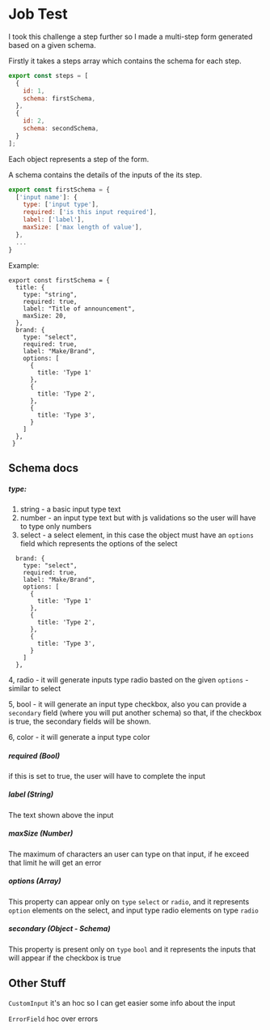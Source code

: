 # Job Test

I took this challenge a step further so I made
a multi-step form generated based on a given schema.

Firstly it takes a steps array which contains the schema
for each step.
```js
export const steps = [
  {
    id: 1,
    schema: firstSchema,
  },
  {
    id: 2,
    schema: secondSchema,
  }
];
```

Each object represents a step of the form.

A schema contains the details of the inputs of the 
its step.

```javascript
export const firstSchema = {
  ['input name']: {
    type: ['input type'],
    required: ['is this input required'],
    label: ['label'],
    maxSize: ['max length of value'],
  },
  ...
}
```
Example: 
```
export const firstSchema = {
  title: {
    type: "string",
    required: true,
    label: "Title of announcement",
    maxSize: 20,
  },
  brand: {
    type: "select",
    required: true,
    label: "Make/Brand",
    options: [
      {
        title: 'Type 1'
      },
      {
        title: 'Type 2',
      },
      {
        title: 'Type 3',
      }
    ]
  },
 }
```

## Schema docs


##### type:
1. string - a basic input type text
2. number - an input type text but with js validations so the user will have to type only numbers
3. select - a select element, in this case the object must have an ``options`` field which represents the options of the select
```$xslt
  brand: {
    type: "select",
    required: true,
    label: "Make/Brand",
    options: [
      {
        title: 'Type 1'
      },
      {
        title: 'Type 2',
      },
      {
        title: 'Type 3',
      }
    ]
  },
```
4, radio - it will generate inputs type radio basted on the given ``options`` - similar to select

5, bool - it will generate an input type checkbox, also you can provide a ``secondary`` field (where you will put another schema) so that, if the checkbox is true, the secondary fields will be shown.

6, color - it will generate a input type color


##### required (Bool)
if this is set to true, the user will have to complete the input


##### label (String)
The text shown above the input


##### maxSize (Number)
The maximum of characters an user can type on that input, if he exceed that limit he will get an error

##### options (Array)
This property can appear only on ``type`` ``select`` or ``radio``, and it represents ``option`` elements on the select, and input type radio elements on type ``radio``

##### secondary (Object - Schema)
This property is present only on ``type`` ``bool`` and it represents the inputs that will appear if the checkbox is true


## Other Stuff

``CustomInput`` it's an hoc so I can get easier some info about the input

``ErrorField`` hoc over errors
